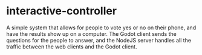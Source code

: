 # interactive-controller

A simple system that allows for people to vote yes or no on their phone, and have the results show up on a computer. The Godot client sends the questions for the people to answer, and the NodeJS server handles all the traffic between the web clients and the Godot client.
